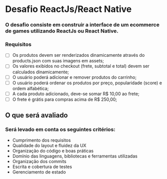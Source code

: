 # Desafio ReactJs/React Native
### O desafio consiste em construir a interface de um ecommerce de games utilizando ReactJs ou React Native.

### Requisitos

- [ ] Os produtos devem ser renderizados dinamicamente através do products.json com suas imagens em assets;
- [ ] Os valores exibidos no checkout (frete, subtotal e total) devem ser calculados dinamicamente;
- [ ] O usuário poderá adicionar e remover produtos do carrinho;
- [ ] O usuário poderá ordenar os produtos por preço, popularidade (score) e ordem alfabética;
- [ ] A cada produto adicionado, deve-se somar R$ 10,00 ao frete;
- [ ] O frete é grátis para compras acima de R$ 250,00;

## O que será avaliado

### Será levado em conta os seguintes critérios:

- Cumprimento dos requisitos
- Qualidade do layout e fluidez da UX
- Organização do código e boas práticas
- Domínio das linguagens, bibliotecas e ferramentas utilizadas
- Organização dos commits
- Escrita e cobertura de testes
- Gerenciamento de estado
